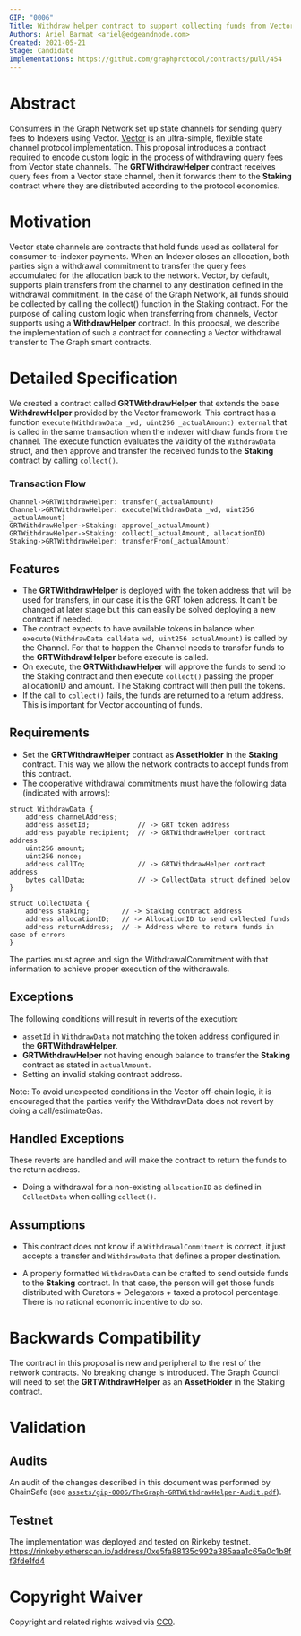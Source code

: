 ```yaml
---
GIP: "0006"
Title: Withdraw helper contract to support collecting funds from Vector channels.
Authors: Ariel Barmat <ariel@edgeandnode.com>
Created: 2021-05-21
Stage: Candidate
Implementations: https://github.com/graphprotocol/contracts/pull/454
---
```


# Abstract

Consumers in the Graph Network set up state channels for sending query fees to Indexers using Vector. [Vector](https://github.com/connext/vector) is an ultra-simple, flexible state channel protocol implementation. This proposal introduces a contract required to encode custom logic in the process of withdrawing query fees from Vector state channels. The **GRTWithdrawHelper** contract receives query fees from a Vector state channel, then it forwards them to the **Staking** contract where they are distributed according to the protocol economics.

# Motivation

Vector state channels are contracts that hold funds used as collateral for consumer-to-indexer payments. When an Indexer closes an allocation, both parties sign a withdrawal commitment to transfer the query fees accumulated for the allocation back to the network. Vector, by default, supports plain transfers from the channel to any destination defined in the withdrawal commitment. In the case of the Graph Network, all funds should be collected by calling the collect() function in the Staking contract. For the purpose of calling custom logic when transferring from channels, Vector supports using a **WithdrawHelper** contract. In this proposal, we describe the implementation of such a contract for connecting a Vector withdrawal transfer to The Graph smart contracts.

# Detailed Specification

We created a contract called **GRTWithdrawHelper** that extends the base **WithdrawHelper** provided by the Vector framework. This contract has a function `execute(WithdrawData _wd, uint256 _actualAmount) external` that is called in the same transaction when the indexer withdraw funds from the channel. The execute function evaluates the validity of the `WithdrawData` struct, and then approve and transfer the received funds to the **Staking** contract by calling `collect()`.

### Transaction Flow

```sequence
Channel->GRTWithdrawHelper: transfer(_actualAmount)
Channel->GRTWithdrawHelper: execute(WithdrawData _wd, uint256 _actualAmount)
GRTWithdrawHelper->Staking: approve(_actualAmount)
GRTWithdrawHelper->Staking: collect(_actualAmount, allocationID)
Staking->GRTWithdrawHelper: transferFrom(_actualAmount)
```

## Features

- The **GRTWithdrawHelper** is deployed with the token address that will be used for transfers, in our case it is the GRT token address. It can't be changed at later stage but this can easily be solved deploying a new contract if needed.
- The contract expects to have available tokens in balance when `execute(WithdrawData calldata wd, uint256 actualAmount)` is called by the Channel. For that to happen the Channel needs to transfer funds to the **GRTWithdrawHelper** before execute is called.
- On execute, the **GRTWithdrawHelper** will approve the funds to send to the Staking contract and then execute `collect()` passing the proper allocationID and amount. The Staking contract will then pull the tokens.
- If the call to `collect()` fails, the funds are returned to a return address. This is important for Vector accounting of funds.

## Requirements

- Set the **GRTWithdrawHelper** contract as **AssetHolder** in the **Staking** contract. This way we allow the network contracts to accept funds from this contract.
- The cooperative withdrawal commitments must have the following data (indicated with arrows):

```
struct WithdrawData {
    address channelAddress;
    address assetId;            // -> GRT token address
    address payable recipient;  // -> GRTWithdrawHelper contract address
    uint256 amount;
    uint256 nonce;
    address callTo;             // -> GRTWithdrawHelper contract address
    bytes callData;             // -> CollectData struct defined below
}
```

```
struct CollectData {
    address staking;        // -> Staking contract address
    address allocationID;   // -> AllocationID to send collected funds
    address returnAddress;  // -> Address where to return funds in case of errors
}
```

The parties must agree and sign the WithdrawalCommitment with that information to achieve proper execution of the withdrawals.

## Exceptions

The following conditions will result in reverts of the execution:

- `assetId` in `WithdrawData` not matching the token address configured in the **GRTWithdrawHelper**.
- **GRTWithdrawHelper** not having enough balance to transfer the **Staking** contract as stated in `actualAmount`.
- Setting an invalid staking contract address.

Note: To avoid unexpected conditions in the Vector off-chain logic, it is encouraged that the parties verify the WithdrawData does not revert by doing a call/estimateGas.

## Handled Exceptions

These reverts are handled and will make the contract to return the funds to the return address.

- Doing a withdrawal for a non-existing `allocationID` as defined in `CollectData` when calling `collect()`.

## Assumptions

- This contract does not know if a `WithdrawalCommitment` is correct, it just accepts a transfer and `WithdrawData` that defines a proper destination.

- A properly formatted `WithdrawData` can be crafted to send outside funds to the **Staking** contract. In that case, the person will get those funds distributed with Curators + Delegators + taxed a protocol percentage. There is no rational economic incentive to do so.

# Backwards Compatibility

The contract in this proposal is new and peripheral to the rest of the network contracts. No breaking change is introduced. The Graph Council will need to set the **GRTWithdrawHelper** as an **AssetHolder** in the Staking contract.

# Validation

## Audits

An audit of the changes described in this document was performed by ChainSafe (see [`assets/gip-0006/TheGraph-GRTWithdrawHelper-Audit.pdf`](../assets/gip-0006/TheGraph-GRTWithdrawHelper-Audit.pdf)).

## Testnet

The implementation was deployed and tested on Rinkeby testnet. https://rinkeby.etherscan.io/address/0xe5fa88135c992a385aaa1c65a0c1b8ff3fde1fd4

# Copyright Waiver

Copyright and related rights waived via [CC0](https://creativecommons.org/publicdomain/zero/1.0/).